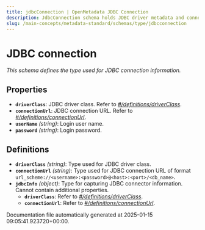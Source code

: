 ```yaml
---
title: jdbcConnection | OpenMetadata JDBC Connection
description: JdbcConnection schema holds JDBC driver metadata and connection properties.
slug: /main-concepts/metadata-standard/schemas/type/jdbcconnection
---
```


# JDBC connection

*This schema defines the type used for JDBC connection information.*

## Properties

- **`driverClass`**: JDBC driver class. Refer to *[#/definitions/driverClass](#definitions/driverClass)*.
- **`connectionUrl`**: JDBC connection URL. Refer to *[#/definitions/connectionUrl](#definitions/connectionUrl)*.
- **`userName`** *(string)*: Login user name.
- **`password`** *(string)*: Login password.
## Definitions

- **`driverClass`** *(string)*: Type used for JDBC driver class.
- **`connectionUrl`** *(string)*: Type used for JDBC connection URL of format `url_scheme://<username>:<password>@<host>:<port>/<db_name>`.
- **`jdbcInfo`** *(object)*: Type for capturing JDBC connector information. Cannot contain additional properties.
  - **`driverClass`**: Refer to *[#/definitions/driverClass](#definitions/driverClass)*.
  - **`connectionUrl`**: Refer to *[#/definitions/connectionUrl](#definitions/connectionUrl)*.


Documentation file automatically generated at 2025-01-15 09:05:41.923720+00:00.
